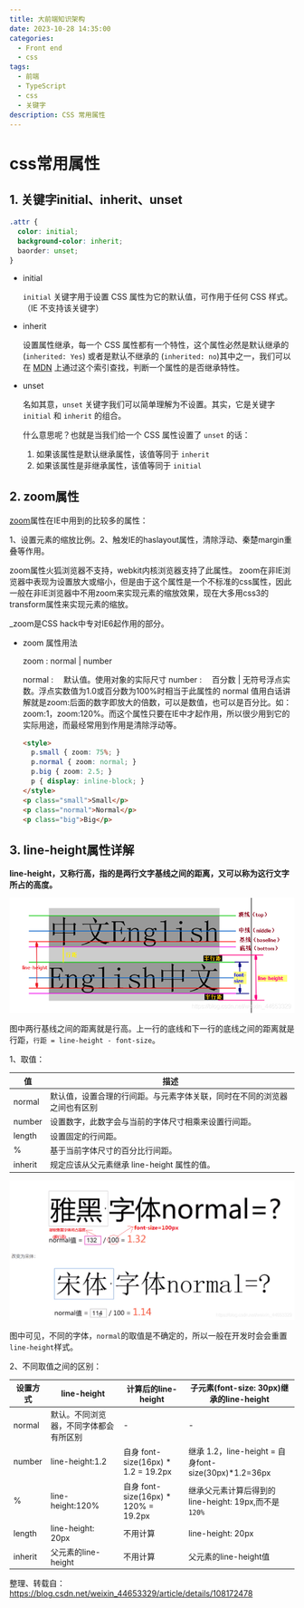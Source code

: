 ```yaml
---
title: 大前端知识架构
date: 2023-10-28 14:35:00
categories:
  - Front end
  - css
tags:
  - 前端
  - TypeScript
  - css
  - 关键字
description: CSS 常用属性 
---
```


# css常用属性

## 1. 关键字initial、inherit、unset

```css
.attr {
  color: initial;
  background-color: inherit;
  baorder: unset;
}
```

-   initial

    `initial` 关键字用于设置 CSS 属性为它的默认值，可作用于任何 CSS 样式。（IE 不支持该关键字）

-   inherit

    设置属性继承，每一个 CSS 属性都有一个特性，这个属性必然是默认继承的 (`inherited: Yes`) 或者是默认不继承的 (`inherited: no`)其中之一，我们可以在 [MDN](https://developer.mozilla.org/zh-CN/docs/Web/CSS/Reference) 上通过这个索引查找，判断一个属性的是否继承特性。

-   unset

    名如其意，`unset` 关键字我们可以简单理解为不设置。其实，它是关键字 `initial` 和 `inherit` 的组合。

    什么意思呢？也就是当我们给一个 CSS 属性设置了 `unset` 的话：

    1.  如果该属性是默认继承属性，该值等同于 `inherit`
    2.  如果该属性是非继承属性，该值等同于 `initial`

## 2. zoom属性

[zoom](https://developer.mozilla.org/en-US/docs/Web/CSS/zoom)属性在IE中用到的比较多的属性：

1、设置元素的缩放比例。2、触发IE的haslayout属性，清除浮动、秦楚margin重叠等作用。

zoom属性火狐浏览器不支持，webkit内核浏览器支持了此属性。 zoom在非IE浏览器中表现为设置放大或缩小，但是由于这个属性是一个不标准的css属性，因此一般在非IE浏览器中不用zoom来实现元素的缩放效果，现在大多用css3的transform属性来实现元素的缩放。

_zoom是CSS hack中专对IE6起作用的部分。

- zoom 属性用法

  zoom :﻿ normal | number 

  normal :　 默认值。使用对象的实际尺寸 
  number :　 百分数 | 无符号浮点实数。浮点实数值为1.0或百分数为100%时相当于此属性的 normal 值用白话讲解就是zoom:后面的数字即放大的倍数，可以是数值，也可以是百分比。如：zoom:1，zoom:120%。而这个属性只要在IE中才起作用，所以很少用到它的实际用途，而最经常用到作用是清除浮动等。

  ```html
  <style>
    p.small { zoom: 75%; }
    p.normal { zoom: normal; }
    p.big { zoom: 2.5; }
    p { display: inline-block; }
  </style>
  <p class="small">Small</p>
  <p class="normal">Normal</p>
  <p class="big">Big</p>
  ```

  

## 3. line-height属性详解

**line-height，又称行高，指的是两行文字基线之间的距离，又可以称为这行文字所占的高度。**

![](./img/067-css-property.png)

图中两行基线之间的距离就是行高。上一行的底线和下一行的底线之间的距离就是行距，`行距 = line-height - font-size`。

1、取值：

| 值      | 描述                                                         |
| ------- | ------------------------------------------------------------ |
| normal  | 默认值，设置合理的行间距。与元素字体关联，同时在不同的浏览器之间也有区别 |
| number  | 设置数字，此数字会与当前的字体尺寸相乘来设置行间距。         |
| length  | 设置固定的行间距。                                           |
| %       | 基于当前字体尺寸的百分比行间距。                             |
| inherit | 规定应该从父元素继承 line-height 属性的值。                  |

![](./img/068-css-property.png)

图中可见，不同的字体，`normal`的取值是不确定的，所以一般在开发时会会重置`line-height`样式。

2、不同取值之间的区别：

| 设置方式 | line-height                            | 计算后的line-height                  | 子元素(font-size: 30px)继承的line-height              |
| -------- | -------------------------------------- | ------------------------------------ | ----------------------------------------------------- |
| normal   | 默认。不同浏览器，不同字体都会有所区别 | -                                    | -                                                     |
| number   | line-height:1.2                        | 自身 font-size(16px) * 1.2 = 19.2px  | 继承 1.2，line-height = 自身font-size(30px)*1.2=36px  |
| %        | line-height:120%                       | 自身 font-size(16px) * 120% = 19.2px | 继承父元素计算后得到的line-height: 19px,而不是 `120%` |
| length   | line-height: 20px                      | 不用计算                             | line-height: 20px                                     |
| inherit  | 父元素的line-height                    | 不用计算                             | 父元素的line-height值                                 |

整理、转载自：https://blog.csdn.net/weixin_44653329/article/details/108172478
